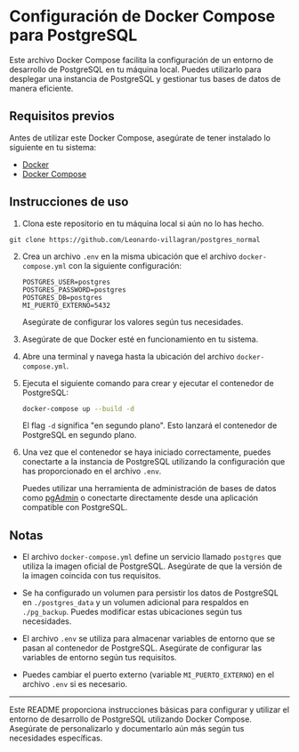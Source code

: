 # Configuración de Docker Compose para PostgreSQL

Este archivo Docker Compose facilita la configuración de un entorno de desarrollo de PostgreSQL en tu máquina local. Puedes utilizarlo para desplegar una instancia de PostgreSQL y gestionar tus bases de datos de manera eficiente.

## Requisitos previos

Antes de utilizar este Docker Compose, asegúrate de tener instalado lo siguiente en tu sistema:

- [Docker](https://www.docker.com/get-started)
- [Docker Compose](https://docs.docker.com/compose/install/)

## Instrucciones de uso

1. Clona este repositorio en tu máquina local si aún no lo has hecho.

```
git clone https://github.com/Leonardo-villagran/postgres_normal
```

2. Crea un archivo `.env` en la misma ubicación que el archivo `docker-compose.yml` con la siguiente configuración:

   ```plaintext
   POSTGRES_USER=postgres
   POSTGRES_PASSWORD=postgres
   POSTGRES_DB=postgres
   MI_PUERTO_EXTERNO=5432
   ```

   Asegúrate de configurar los valores según tus necesidades.

3. Asegúrate de que Docker esté en funcionamiento en tu sistema.

4. Abre una terminal y navega hasta la ubicación del archivo `docker-compose.yml`.

5. Ejecuta el siguiente comando para crear y ejecutar el contenedor de PostgreSQL:

   ```bash
   docker-compose up --build -d
   ```

   El flag `-d` significa "en segundo plano". Esto lanzará el contenedor de PostgreSQL en segundo plano.

6. Una vez que el contenedor se haya iniciado correctamente, puedes conectarte a la instancia de PostgreSQL utilizando la configuración que has proporcionado en el archivo `.env`.

   Puedes utilizar una herramienta de administración de bases de datos como [pgAdmin](https://www.pgadmin.org/) o conectarte directamente desde una aplicación compatible con PostgreSQL.

## Notas

- El archivo `docker-compose.yml` define un servicio llamado `postgres` que utiliza la imagen oficial de PostgreSQL. Asegúrate de que la versión de la imagen coincida con tus requisitos.

- Se ha configurado un volumen para persistir los datos de PostgreSQL en `./postgres_data` y un volumen adicional para respaldos en `./pg_backup`. Puedes modificar estas ubicaciones según tus necesidades.

- El archivo `.env` se utiliza para almacenar variables de entorno que se pasan al contenedor de PostgreSQL. Asegúrate de configurar las variables de entorno según tus requisitos.

- Puedes cambiar el puerto externo (variable `MI_PUERTO_EXTERNO`) en el archivo `.env` si es necesario.

---

Este README proporciona instrucciones básicas para configurar y utilizar el entorno de desarrollo de PostgreSQL utilizando Docker Compose. Asegúrate de personalizarlo y documentarlo aún más según tus necesidades específicas.